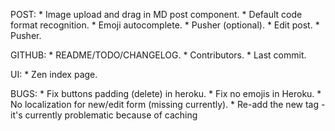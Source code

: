 POST:
    * Image upload and drag in MD post component.
    * Default code format recognition.
    * Emoji autocomplete.
    * Pusher (optional).
    * Edit post.
    * Pusher.

GITHUB:
    * README/TODO/CHANGELOG.
    * Contributors.
    * Last commit.

UI:
    * Zen index page.

BUGS:
    * Fix buttons padding (delete) in heroku.
    * Fix no emojis in Heroku.
    * No localization for new/edit form (missing currently).
    * Re-add the new tag - it's currently problematic because of caching


